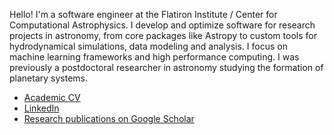 Hello! I'm a software engineer at the Flatiron Institute / Center for Computational Astrophysics. I develop and optimize software for research projects in astronomy, from core packages like Astropy to custom tools for hydrodynamical simulations, data modeling and analysis. I focus on machine learning frameworks and high performance computing. I was previously a postdoctoral researcher in astronomy studying the formation of planetary systems.

- [Academic CV](https://jeffjennings.github.io/cv/cv.pdf)
- [LinkedIn](https://www.linkedin.com/in/jeff-m-jennings/)
- [Research publications on Google Scholar](http://bit.ly/jennings_googlescholar)
